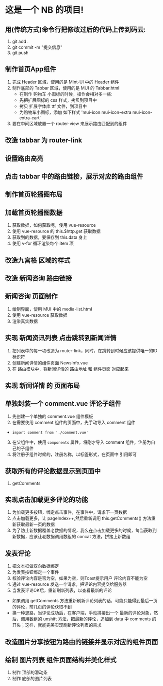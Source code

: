 # 这是一个 NB 的项目!

## 用(传统方式)命令行把修改过后的代码上传到码云:
1. git add .
2. git commit -m "提交信息"
3. git push

## 制作首页App组件
1. 完成 Header 区域，使用的是 Mint-UI 中的 Header 组件
2. 制作底部的 Tabbar 区域，使用的是 MUI 的 Tabbar.html
    + 在制作 购物车 小图标的时候，操作会相对多一些:
    + 先把扩展图标的 css 样式，拷贝到项目中
    + 拷贝 扩展字体库 ttf 文件，到项目中
    + 为购物车小图标，添加 如下样式 'mui-icon mui-icon-extra mui-icon-extra-cart'
3. 要在中间区域放置一个 router-view 来展示路由匹配到的组件

## 改造 tabbar 为 router-link

## 设置路由高亮

## 点击 tabbar 中的路由链接，展示对应的路由组件

## 制作首页轮播图布局

## 加载首页轮播图数据
1. 获取数据，如何获取呢，使用 vue-resource
2. 使用 vue-resource 的 this.$http.get 获取数据
3. 获取到的数据，要保存到 this.data 身上
4. 使用 v-for 循环渲染每个 item 项

## 改造九宫格 区域的样式

## 改造 新闻咨询 路由链接

## 新闻咨询 页面制作
1. 绘制界面，使用 MUI 中的 media-list.html
2. 使用 vue-resource 获取数据
3. 渲染真实数据

## 实现 新闻资讯列表 点击跳转到新闻详情
1. 把列表中的每一项改造为 router-link，同时，在跳转到时候应该提供唯一的ID标识符
2. 创建新闻详情的组件页面 NewsInfo.vue
3. 在 路由模块中，将新闻详情的 路由地址 和 组件页面 对应起来

## 实现 新闻详情 的 页面布局 

## 单独封装一个 comment.vue 评论子组件
1. 先创建一个单独的 comment.vue 组件模板
2. 在需要使用 comment 组件的页面中，先手动导入 comment 组件
 + `import comment from './comment.vue'`
3. 在父组件中，使用 `components` 属性，将刚才导入 comment 组件，注册为自己的子组件
4. 将注册子组件时候的，注册名称，以标签形式，在页面中 引用即可

## 获取所有的评论数据显示到页面中
1. getComments

## 实现点击加载更多评论的功能
1. 为加载更多按钮，绑定点击事件，在事件中，请求下一页数据
2. 点击加载更多，让 pageIndex++,然后重新调用 this.getComments() 方法重新获取最新一页的数据
3. 为了防止新数据覆盖老数据的情况，我么在点击加载更多的时候，每当获取到新数据，应该让老数据调用数组的 concat 方法，拼接上新数组

## 发表评论
1. 把文本框做双向数据绑定
2. 为发表按钮绑定一个事件
3. 校验评论内容是否为空，如果为空，则Toast提示用户 评论内容不能为空
4. 通过 vue-resource 发送一个请求，把评论内容提交给服务器
5. 当发表评论OK后，重新刷新列表，以查看最新的评论
 + 如果调用 getComments 方法重新刷新评论列表的话，可能只能得到最后一页的评论，前几页的评论获取不到
 + 换一种思路，当评论成功后，在客户端，手动拼接出一个 最新的评论对象，然后，调用数组的 unshift 方法，把最新的评论，追加到 data 中 comments 的开头；这样，就能完美实现刷新评论列表的需求

## 改造图片分享按钮为路由的链接并显示对应的组件页面 

## 绘制 图片列表 组件页面结构并美化样式
1. 制作 顶部的滑动条
2. 制作 底部的图片列表